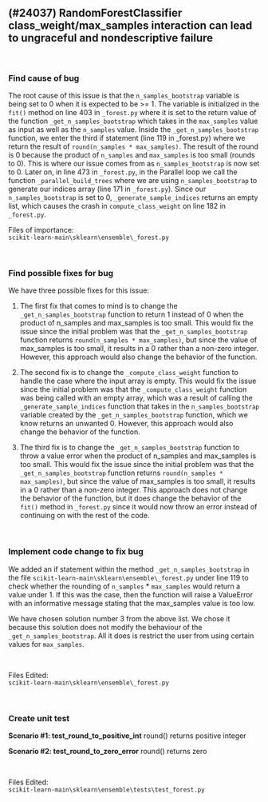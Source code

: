 ## (#24037) RandomForestClassifier class_weight/max_samples interaction can lead to ungraceful and nondescriptive failure

</br>

###  **Find cause of bug**

The root cause of this issue is that the `n_samples_bootstrap` variable is being set to 0 when it is expected to be >= 1. The variable is initialized in the `fit()` method on line 403 in `_forest.py` where it is set to the return value of the function `_get_n_samples_bootstrap` which takes in the `max_samples` value as input as well as the `n_samples` value. Inside the `_get_n_samples_bootstrap` function, we enter the third if statement (line 119 in _forest.py) where we return the result of `round(n_samples * max_samples)`. The result of the round is 0 because the product of `n_samples` and `max_samples` is too small (rounds to 0). This is where our issue comes from as `n_samples_bootstrap` is now set to 0. Later on, in line 473 in `_forest.py`, in the Parallel loop we call the function `_parallel_build_trees` where we are using `n_samples_bootstrap` to generate our indices array (line 171 in `_forest.py`). Since our `n_samples_bootstrap` is set to 0, `_generate_sample_indices` returns an empty list, which causes the crash in `compute_class_weight` on line 182 in `_forest.py`. 

Files of importance: <br>
`scikit-learn-main\sklearn\ensemble\_forest.py`

</br>

###  **Find possible fixes for bug**

We have three possible fixes for this issue:

1. The first fix that comes to mind is to change the `_get_n_samples_bootstrap` function to return 1 instead of 0 when the product of n_samples and max_samples is too small. This would fix the issue since the initial problem was that the `_get_n_samples_bootstrap` function returns `round(n_samples * max_samples)`, but since the value of max_samples is too small, it results in a 0 rather than a non-zero integer. However, this approach would also change the behavior of the function. 

2. The second fix is to change the `_compute_class_weight` function to handle the case where the input array is empty. This would fix the issue since the initial problem was that the `_compute_class_weight` function was being called with an empty array, which was a result of calling the `_generate_sample_indices` function that takes in the `n_samples_bootstrap` variable created by the `_get_n_samples_bootstrap` function, which we know returns an unwanted 0. However, this approach would also change the behavior of the function.

3. The third fix is to change the `_get_n_samples_bootstrap` function to throw a value error when the product of n_samples and max_samples is too small. This would fix the issue since the initial problem was that the `_get_n_samples_bootstrap` function returns `round(n_samples * max_samples)`, but since the value of max_samples is too small, it results in a 0 rather than a non-zero integer. This approach does not change the behavior of the function, but it does change the behavior of the `fit()` method in `_forest.py` since it would now throw an error instead of continuing on with the rest of the code.

</br>

###  **Implement code change to fix bug**

We added an if statement within the method `_get_n_samples_bootstrap` in the file `scikit-learn-main\sklearn\ensemble\_forest.py` under line 119 to check whether the rounding of `n_samples` * `max_samples` would return a value under 1. If this was the case, then the function will raise a ValueError with an informative message stating that the max_samples value is too low.

We have chosen solution number 3 from the above list. We chose it because this solution does not modify the behaviour of the `_get_n_samples_bootstrap`. All it does is restrict the user from using certain values for `max_samples`.

<br>

Files Edited: <br>
`scikit-learn-main\sklearn\ensemble\_forest.py`

</br>

###  **Create unit test**

**Scenario #1: test_round_to_positive_int** round() returns positive integer

**Scenario #2: test_round_to_zero_error** round() returns zero

<br>

Files Edited: <br>
`scikit-learn-main\sklearn\ensemble\tests\test_forest.py`